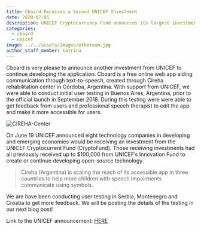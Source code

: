 ```yaml
---
title: Cboard Receives a Second UNICEF Investment 
date: 2020-07-05
description: UNICEF Cryptocurrency Fund announces its largest investment of startups in developing and emerging economies
categories:
  - cboard
  - unicef
image: ../../assets/images/ethereum.jpg
author_staff_member: katrina
---
```

Cboard is very please to announce another investment from UNICEF to continue developing the application. Cboard is a free online web app aiding communication through text-to-speech, created through Cireha rehabilitation center in Córdoba, Argentina. With support from UNICEF, we were able to conduct initial user testing in Buenos Aires, Argentina, prior to the official launch in September 2018. During this testing were were able to get feedback from users and professional speech therapist to edit the app and make it more accessible for users. 

![CIREHA-Center](/images/cireha12.jpg)

On June 19 UNICEF announced eight technology companies in developing and emerging economies would be receiving an investment from the UNICEF Cryptocurrent Fund (CryptoFund). Those receiving investments had all previously received up to $100,000 from UNICEF’s Innovation Fund to create or continue developing open-source technology. 

> Cireha (Argentina) is scaling the reach of its accessible app in three countries to help more children with speech impairments communicate using symbols.

We are have been conducting user testing in Serbia, Montenegro and Croatia to get more feedback. We will be posting the details of the testing in our next blog post! 

Link to the UNICEF announcement: [HERE](https://www.unicef.org/press-releases/unicef-cryptocurrency-fund-announces-its-largest-investment-startups-developing-and)